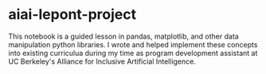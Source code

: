 # aiai-lepont-project
This notebook is a guided lesson in pandas, matplotlib, and other data manipulation python libraries. I wrote and helped implement these concepts into existing curriculua during my time as program development assistant at UC Berkeley's Alliance for Inclusive Artificial Intelligence. 
